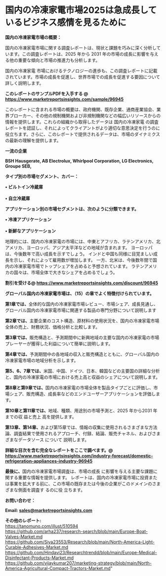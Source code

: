 # 国内の冷凍家電市場2025は急成長しているビジネス感情を見るために

<strong><b>国内の冷凍家電市場の概要：</b></strong>

国内の冷凍家電市場に関する調査レポートは、現状と課題を巧みに深く分析しています。この調査レポートは、2025 年から 2031 年の市場の成長に影響を与える他の重要な傾向と市場の推進力も分析します。

国内の冷凍家電 市場におけるテクノロジーの進歩も、この調査レポートに記載されています。市場の成長を促進し、世界市場での成長を促進する要因について詳しく説明します。

<strong>このレポートのサンプルPDFを入手する @ <a href=https://www.marketreportsinsights.com/sample/96945>https://www.marketreportsinsights.com/sample/96945</a></strong>

このレポートに含まれる市場の概要は、政府機関、既存企業、通商産業協会、業界ブローカー、その他の規制機関および非規制機関などの幅広いリソースからの情報を提供します。これらの組織から取得したデータは 国内の冷凍家電 の調査レポートを認証し、それによってクライアントがより適切な意思決定を行うのに役立ちます。さらに、このレポートで提供されるデータは、市場のダイナミクスの最新の理解を提供します。

<strong>一流の企業</strong>

<strong><b>BSH Hausgerate, AB Electrolux, Whirlpool Corporation, LG Electronics, Groupe SEB,</b></strong>

<strong><b>タイプ別の市場セグメント、カバー：</b></strong>

<strong>• ビルトイン冷蔵庫<br><br>• 自立冷蔵庫</strong>

<strong><b>アプリケーション別の市場セグメントは、次のように分類できます。</b></strong>

<strong>• 冷凍アプリケーション<br><br>• 新鮮なアプリケーション</strong>

 地理的には、国内の冷凍家電の市場には、中東とアフリカ、ラテンアメリカ、北アメリカ、ヨーロッパ、アジア太平洋などの地域が含まれます。 ヨーロッパは、今後数年で高い成長を示すでしょう。 インドと中国も同様に目覚ましい成長を示し、それによって雇用数が増加します。 一方、北米は、今後数年間で国内の冷凍家電市場でトップシェアを占めると予想されています。 ラテンアメリカの国々は、市場全体で大きなシェアを占めるでしょう。

<strong>割引を受ける@ <a href=https://www.marketreportsinsights.com/discount/96945>https://www.marketreportsinsights.com/discount/96945</a></strong>

<strong><b>グローバル国内の冷凍家電市場は、（15）の章でよく特徴付けられています。</b></strong>

<strong><b>第</b></strong><strong><b>1章では、</b></strong>全体的な国内の冷凍家電市場レビュー、市場シェア、成長見通し、グローバル国内の冷凍家電市場に関連する製品の専門分野について説明します

<strong><b>第2章では、</b></strong>主要企業のコスト構造、原材料の使用状況を、国内の冷凍家電市場全体の売上、財務状況、価格分析と比較します。

<strong><b>第3章では、</b></strong>販売構造と、予測期間中に新興地域の主要な国内の冷凍家電の市場プレーヤーが獲得した利益について簡単に説明します。

<strong><b>第4章では、</b></strong>予測期間中の各地域の収入と販売構造とともに、グローバル国内の冷凍家電市場の地域分析を示します。

<strong><b>第5、6、7章では、</b></strong>米国、中国、ドイツ、日本、韓国などの主要国の詳細な分析と、国内の冷凍家電の市場における売上高と収益のシェアについて説明します。

<strong><b>第8章と第9章では、</b></strong>国内の冷凍家電の市場全体を製品タイプごとに評価し、市場シェア、販売構造、成長率などのエンドユーザーアプリケーションを評価します。

<strong><b>第10章と第11章では、</b></strong>地域、種類、用途別の市場予測と、2025 年から2031 年までの収 益と売上 高を提供します。

<strong><b>第13章、第14章、</b></strong>および第15章では、情報の収集に使用されるさまざまな方法論、調査結果で使用されるアプローチ、付録、結論、販売チャネル、およびさまざまなデータソース について 説明します。

<strong>詳細な目次を含む完全なレポートをここで調べます。@ <a href=https://www.marketreportsinsights.com/industry-forecast/domestic-refrigeration-appliances-industry-96945>https://www.marketreportsinsights.com/industry-forecast/domestic-refrigeration-appliances-industry-96945</a></strong>

<strong><b>最後に、</b></strong>国内の冷凍家電市場調査は、市場の成長 に影響を</a>与える主要な課題に関する重要な情報を提供します。 レポートは、国内の冷凍家電市場に投資または事業を拡大する前に、この市場の既存または今後の企業がこのドメインのさまざまな側面を調査す るのに役 立ちます。

<strong><b>お問い合わせ：</b></strong>

<strong>Email: </strong><a href=mailto:sales@marketreportsinsights.com><strong>sales@marketreportsinsights.com</strong></a>

<strong>その他のレポート:</strong>
<br>
<a href=https://tanomuno.com/illust/510594>https://tanomuno.com/illust/510594</a>
<br>
<a href=https://github.com/arha237/research-search/blob/main/Europe-Boat-Valves-Market.md>https://github.com/arha237/research-search/blob/main/Europe-Boat-Valves-Market.md</a>
<br>
<a href=https://github.com/Siya23553/Research/blob/main/North-America-Light-Curable-Adhesives-Market.md>https://github.com/Siya23553/Research/blob/main/North-America-Light-Curable-Adhesives-Market.md</a>
<br>
<a href=https://github.com/Hindavi23/Researchtrendd/blob/main/Europe-Medical-Disinfectant-Products-Market.md>https://github.com/Hindavi23/Researchtrendd/blob/main/Europe-Medical-Disinfectant-Products-Market.md</a>
<br>
<a href=https://github.com/vijaykumar207/marketing-strategy/blob/main/North-America-Agricultural-Compact-Tractors-Market.md>https://github.com/vijaykumar207/marketing-strategy/blob/main/North-America-Agricultural-Compact-Tractors-Market.md</a>"
